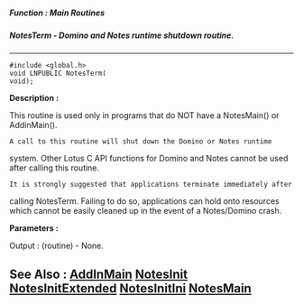 ##### Function : Main Routines
##### NotesTerm - Domino and Notes runtime shutdown routine.
---
```
#include <global.h>
void LNPUBLIC NotesTerm(
void);
```
**Description :**

This routine is used only in programs that do NOT have a NotesMain() or 
AddinMain().

	A call to this routine will shut down the Domino or Notes runtime 
system.  Other Lotus C API functions for Domino and Notes cannot be used after 
calling this routine. 

	It is strongly suggested that applications terminate immediately after 
calling NotesTerm.   Failing to do so, applications can hold onto resources 
which cannot be easily cleaned up in the event of a Notes/Domino crash.

**Parameters :**

Output :
(routine)  -  None.



**See Also :**
[AddInMain](/reference/Func/AddInMain)
[NotesInit](/reference/Func/NotesInit)
[NotesInitExtended](/reference/Func/NotesInitExtended)
[NotesInitIni](/reference/Func/NotesInitIni)
[NotesMain](/reference/Func/NotesMain)
---
